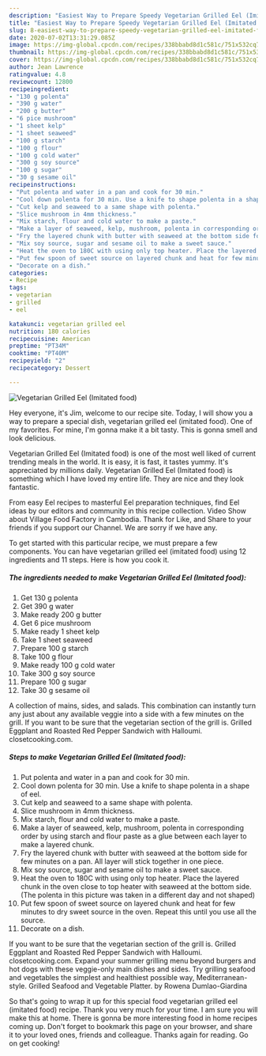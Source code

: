 ```yaml
---
description: "Easiest Way to Prepare Speedy Vegetarian Grilled Eel (Imitated food)"
title: "Easiest Way to Prepare Speedy Vegetarian Grilled Eel (Imitated food)"
slug: 8-easiest-way-to-prepare-speedy-vegetarian-grilled-eel-imitated-food
date: 2020-07-02T13:31:29.085Z
image: https://img-global.cpcdn.com/recipes/338bbabd8d1c581c/751x532cq70/vegetarian-grilled-eel-imitated-food-recipe-main-photo.jpg
thumbnail: https://img-global.cpcdn.com/recipes/338bbabd8d1c581c/751x532cq70/vegetarian-grilled-eel-imitated-food-recipe-main-photo.jpg
cover: https://img-global.cpcdn.com/recipes/338bbabd8d1c581c/751x532cq70/vegetarian-grilled-eel-imitated-food-recipe-main-photo.jpg
author: Jean Lawrence
ratingvalue: 4.8
reviewcount: 12800
recipeingredient:
- "130 g polenta"
- "390 g water"
- "200 g butter"
- "6 pice mushroom"
- "1 sheet kelp"
- "1 sheet seaweed"
- "100 g starch"
- "100 g flour"
- "100 g cold water"
- "300 g soy source"
- "100 g sugar"
- "30 g sesame oil"
recipeinstructions:
- "Put polenta and water in a pan and cook for 30 min."
- "Cool down polenta for 30 min. Use a knife to shape polenta in a shape of eel."
- "Cut kelp and seaweed to a same shape with polenta."
- "Slice mushroom in 4mm thickness."
- "Mix starch, flour and cold water to make a paste."
- "Make a layer of seaweed, kelp, mushroom, polenta in corresponding order by using starch and flour paste as a glue between each layer to make a layered chunk."
- "Fry the layered chunk with butter with seaweed at the bottom side for few minutes on a pan. All layer will stick together in one piece."
- "Mix soy source, sugar and sesame oil to make a sweet sauce."
- "Heat the oven to 180C with using only top heater. Place the layered chunk in the oven close to top heater with seaweed at the bottom side. (The polenta in this picture was taken in a different day and not shaped)"
- "Put few spoon of sweet source on layered chunk and heat for few minutes to dry sweet source in the oven. Repeat this until you use all the source."
- "Decorate on a dish."
categories:
- Recipe
tags:
- vegetarian
- grilled
- eel

katakunci: vegetarian grilled eel 
nutrition: 180 calories
recipecuisine: American
preptime: "PT34M"
cooktime: "PT40M"
recipeyield: "2"
recipecategory: Dessert

---
```



![Vegetarian Grilled Eel (Imitated food)](https://img-global.cpcdn.com/recipes/338bbabd8d1c581c/751x532cq70/vegetarian-grilled-eel-imitated-food-recipe-main-photo.jpg)

Hey everyone, it's Jim, welcome to our recipe site. Today, I will show you a way to prepare a special dish, vegetarian grilled eel (imitated food). One of my favorites. For mine, I'm gonna make it a bit tasty. This is gonna smell and look delicious.

Vegetarian Grilled Eel (Imitated food) is one of the most well liked of current trending meals in the world. It is easy, it is fast, it tastes yummy. It's appreciated by millions daily. Vegetarian Grilled Eel (Imitated food) is something which I have loved my entire life. They are nice and they look fantastic.

From easy Eel recipes to masterful Eel preparation techniques, find Eel ideas by our editors and community in this recipe collection. Video Show about Village Food Factory in Cambodia. Thank for Like, and Share to your friends if you support our Channel. We are sorry if we have any.


To get started with this particular recipe, we must prepare a few components. You can have vegetarian grilled eel (imitated food) using 12 ingredients and 11 steps. Here is how you cook it.

<!--inarticleads1-->

##### The ingredients needed to make Vegetarian Grilled Eel (Imitated food):

1. Get 130 g polenta
1. Get 390 g water
1. Make ready 200 g butter
1. Get 6 pice mushroom
1. Make ready 1 sheet kelp
1. Take 1 sheet seaweed
1. Prepare 100 g starch
1. Take 100 g flour
1. Make ready 100 g cold water
1. Take 300 g soy source
1. Prepare 100 g sugar
1. Take 30 g sesame oil


A collection of mains, sides, and salads. This combination can instantly turn any just about any available veggie into a side with a few minutes on the grill. If you want to be sure that the vegetarian section of the grill is. Grilled Eggplant and Roasted Red Pepper Sandwich with Halloumi. closetcooking.com. 

<!--inarticleads2-->

##### Steps to make Vegetarian Grilled Eel (Imitated food):

1. Put polenta and water in a pan and cook for 30 min.
1. Cool down polenta for 30 min. Use a knife to shape polenta in a shape of eel.
1. Cut kelp and seaweed to a same shape with polenta.
1. Slice mushroom in 4mm thickness.
1. Mix starch, flour and cold water to make a paste.
1. Make a layer of seaweed, kelp, mushroom, polenta in corresponding order by using starch and flour paste as a glue between each layer to make a layered chunk.
1. Fry the layered chunk with butter with seaweed at the bottom side for few minutes on a pan. All layer will stick together in one piece.
1. Mix soy source, sugar and sesame oil to make a sweet sauce.
1. Heat the oven to 180C with using only top heater. Place the layered chunk in the oven close to top heater with seaweed at the bottom side. (The polenta in this picture was taken in a different day and not shaped)
1. Put few spoon of sweet source on layered chunk and heat for few minutes to dry sweet source in the oven. Repeat this until you use all the source.
1. Decorate on a dish.


If you want to be sure that the vegetarian section of the grill is. Grilled Eggplant and Roasted Red Pepper Sandwich with Halloumi. closetcooking.com. Expand your summer grilling menu beyond burgers and hot dogs with these veggie-only main dishes and sides. Try grilling seafood and vegetables the simplest and healthiest possible way, Mediterranean-style. Grilled Seafood and Vegetable Platter. by Rowena Dumlao-Giardina 

So that's going to wrap it up for this special food vegetarian grilled eel (imitated food) recipe. Thank you very much for your time. I am sure you will make this at home. There is gonna be more interesting food in home recipes coming up. Don't forget to bookmark this page on your browser, and share it to your loved ones, friends and colleague. Thanks again for reading. Go on get cooking!
